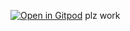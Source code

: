 [![Open in Gitpod](https://gitpod.io/button/open-in-gitpod.svg)](https://gitpod.io/#https://github.com/iamsosorryfornothing/incompetoot)
plz work
